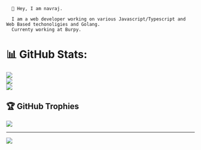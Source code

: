```
  👋 Hey, I am navraj.

  I am a web developer working on various Javascript/Typescript and Web Based techonoligies and Golang.
  Currenty working at Burpy. 
```
# 📊 GitHub Stats:
![](https://github-readme-stats.vercel.app/api?username=asyncnavi&theme=neon&hide_border=false&include_all_commits=true&count_private=true)<br/>
![](https://github-readme-streak-stats.herokuapp.com/?user=asyncnavi&theme=neon&hide_border=false)<br/>
![](https://github-readme-stats.vercel.app/api/top-langs/?username=asyncnavi&theme=neon&hide_border=false&include_all_commits=true&count_private=true&layout=compact)

## 🏆 GitHub Trophies
![](https://github-profile-trophy.vercel.app/?username=asyncnavi&theme=radical&no-frame=false&no-bg=false&margin-w=4)

---
[![](https://visitcount.itsvg.in/api?id=asyncnavi&icon=0&color=0)](https://visitcount.itsvg.in)

<!-- Proudly created with GPRM ( https://gprm.itsvg.in ) -->
